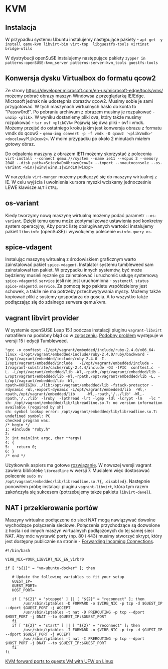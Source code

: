 # KVM

## Instalacja

W przypadku systemu Ubuntu instalujemy następujące pakiety - `apt-get -y install qemu-kvm libvirt-bin virt-top  libguestfs-tools virtinst bridge-utils`

W dystrybucji openSuSE instalujemy następujące pakiety `zypper in patterns-openSUSE-kvm_server patterns-server-kvm_tools guestfs-tools`

## Konwersja dysku Virtualbox do formatu qcow2

Ze strony https://developer.microsoft.com/en-us/microsoft-edge/tools/vms/ możemy pobrać obrazy maszyn Windowsa z przeglądarką IE/Edge.
Microsoft jednak nie udostępnia obrazów qcow2. Musimy sobie je sami przygotować. W tych maszynach wirtualnych hasło do konta to "Passw0rd!".
Po pobraniu archiwum z obrazem musimy je rozpakować - `unzip <plik>`.
W wyniku dostaniemy pliki ova, który także musimy rozpakować - `tar xvf <plikOVA>`
Pojawią się dwa pliki - ovf i vmdk.
Możemy przejść do ostatniego kroku jakim jest konwersja obrazu z formatu vmdk do qcow2 - `qemu-img convert -p -f vmdk -O qcow2 '<plikVmdk>' <docelowyPlikQcow2>`. W moim przypadku po około 2 minutach miałem gotowy obraz.

Do odpalenia maszyny z obrazem IE11 możemy skorzystać z polecenia `virt-install --connect qemu:///system --name ie11 --vcpus 2 --memory 2048 --disk path=<SciezkaDoObrazuQcow2> --import --noautoconsole --os-variant <win7|win8|win8.1|wind10|winxp>`

W narzędziu `virt-manger` możemy podłączyć się do maszyny wirtualnej z IE. W celu wyjścia i uwolnienia kursora myszki wciskamy jednocześnie LEWE klawisze `ALT` i `CTRL`.

## os-variant

Kiedy tworzymy nową maszynę wirtualną możemy podać parametr `--os-variant`. Dzięki temu qemu może zoptymalizować ustawienia pod konkretny system operacyjny,
Aby porać listę obsługiwanych wartości instalujemy pakiet `libosinfo` (openSuSE) i wywołujemy polecenie `osinfo-query os`.

## spice-vdagent

Instalując maszynę wirtualną z środowiskiem graficznym warto zainstalować pakiet `spice-vdagent`.
Instalator systemu tumbleweed sam zainstalował ten pakiet. W przypadku innych systemów, być może będziemy musieli ręcznie go zainstalować i uruchomić usługę systemową `spice-vdagentd.service` jeśli nie jest uruchomiona - `systemctl status spice-vdagentd.service`.
Za pomocą tego pakietu współdzielony jest schowek, a także nie ma potrzeby przechwytywania myszy. Możemy także kopiować pliki z systemy gospodarza do gościa. A to wszystko także podłączając się do zdalnego serwera qemu/kvm.

## vagrant libvirt provider

W systemie openSUSE Leap 15.1 podczas instalacji pluginu `vagrant-libvirt` natrafiłem na podobny błąd co w [zgłoszeniu](https://github.com/hashicorp/vagrant/issues/8986). [Podobny problem](https://github.com/hashicorp/vagrant/issues/10019) występuje w wersji 15 i edycji Tumbleweed.

```
"gcc -o conftest -I/opt/vagrant/embedded/include/ruby-2.4.0/x86_64-linux -I/opt/vagrant/embedded/include/ruby-2.4.0/ruby/backward -I/opt/vagrant/embedded/include/ruby-2.4.0 -I.  -I/opt/vagrant/embedded/include   -I/opt/vagrant/embedded/include -I/vagrant-substrate/cache/ruby-2.4.4/include -O3 -fPIC  conftest.c  -L. -L/opt/vagrant/embedded/lib -Wl,-rpath,/opt/vagrant/embedded/lib -L/opt/vagrant/embedded/lib -Wl,-rpath,/opt/vagrant/embedded/lib -L. -L/opt/vagrant/embedded/lib -Wl,-rpath=XORIGIN/../lib:/opt/vagrant/embedded/lib -fstack-protector -rdynamic -Wl,-export-dynamic -L/opt/vagrant/embedded/lib  -Wl,-rpath,/opt/vagrant/embedded/lib     -Wl,-rpath,'/../lib' -Wl,-rpath,'/../lib' -lruby  -lpthread -lrt -lgmp -ldl -lcrypt -lm   -lc "
sh: /opt/vagrant/embedded/lib/libreadline.so.7: no version information available (required by sh)
sh: symbol lookup error: /opt/vagrant/embedded/lib/libreadline.so.7: undefined symbol: PC
checked program was:
/* begin */
1: #include "ruby.h"
2:
3: int main(int argc, char **argv)
4: {
5:   return 0;
6: }
/* end */
```

Użytkownik aspiers ma gotowe [rozwiązanie](https://github.com/hashicorp/vagrant/issues/8986#issuecomment-331713397). W nowszej wersji vagrant zawiera bibliotekę `libreadline` w wersji 7. Musiałem więc dostosować polecenie `sudo mv /opt/vagrant/embedded/lib/libreadline.so.7{,.disabled}`. Następnie ponowiłem próbę instalacji pluginu `vagrant-libvirt`, która tym razem zakończyła się sukcesem (potrzebujemy także pakietu `libvirt-devel`).


## NAT i przekierowanie portów

Maszyny wirtualne podłączone do sieci NAT mogą nawiązywać dowolne wychodzące połączenia sieciowe. Połączenia przychodzące są dozwolone z hosta i od innych maszyn wirtualnych podłączonych do tej samej sieci NAT. Aby móc wystawić porty (np. 80 i 443) musimy stworzyć skrypt, który jest dostępny publicznie na stronie - [Forwarding Incoming Connections](https://wiki.libvirt.org/page/Networking#Forwarding_Incoming_Connections).

```
#!/bin/bash

VIRB_NIC=YOUR_LIBVIRT_NIC_EG_virbr0

if [ "${1}" = "vm-ubuntu-docker" ]; then

   # Update the following variables to fit your setup
   GUEST_IP=
   GUEST_PORT=
   HOST_PORT=

   if [ "${2}" = "stopped" ] || [ "${2}" = "reconnect" ]; then
        /usr/sbin/iptables -D FORWARD -o $VIRB_NIC -p tcp -d $GUEST_IP --dport $GUEST_PORT -j ACCEPT
        /usr/sbin/iptables -t nat -D PREROUTING -p tcp --dport $HOST_PORT -j DNAT --to $GUEST_IP:$GUEST_PORT
   fi
   if [ "${2}" = "start" ] || [ "${2}" = "reconnect" ]; then
        /usr/sbin/iptables -I FORWARD -o $VIRB_NIC -p tcp -d $GUEST_IP --dport $GUEST_PORT -j ACCEPT
        /usr/sbin/iptables -t nat -I PREROUTING -p tcp --dport $HOST_PORT -j DNAT --to $GUEST_IP:$GUEST_PORT
   fi
fi
```

[KVM forward ports to guests VM with UFW on Linux](https://www.cyberciti.biz/faq/kvm-forward-ports-to-guests-vm-with-ufw-on-linux/)
